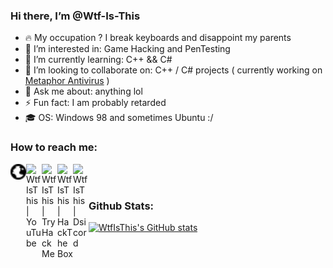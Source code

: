 ### Hi there, I’m @Wtf-Is-This
- 🔥 My occupation ? I break keyboards and disappoint my parents
- 👀 I’m interested in: Game Hacking and PenTesting
- 🌱 I’m currently learning: C++ && C#
- 💞️ I’m looking to collaborate on: C++ / C# projects ( currently working on [Metaphor Antivirus](https://github.com/Wtf-Is-This-x1337/Metaphor-Antivirus) )
- 💬 Ask me about: anything lol
- ⚡ Fun fact: I am probably retarded
- 🎓 OS: Windows 98 and sometimes Ubuntu :/

### How to reach me: 
[<img align="left" alt="WtfIsThis | Website" width="25px" src="https://raw.githubusercontent.com/iconic/open-iconic/master/svg/globe.svg" />][website]
[<img align="left" alt="WtfIsThis | YouTube" width="25px" src="https://cdn.jsdelivr.net/npm/simple-icons@v3/icons/youtube.svg" />][youtube]
[<img align="left" alt="WtfIsThis | TryHackMe" width="25px" src="https://cdn.jsdelivr.net/npm/simple-icons@v3/icons/twitter.svg" />][tryhackme]
[<img align="left" alt="WtfIsThis | HackTheBox" width="25px" src="https://api.iconify.design/simple-icons:hackthebox.svg" />][hackthebox]
[<img align="left" alt="WtfIsThis | Dsicord" width="25px" src="https://api.iconify.design/simple-icons:discord.svg" />][discord]                        
<br/>
### Github Stats:
[![WtfIsThis's GitHub stats](https://github-readme-stats.vercel.app/api?username=Wtf-Is-This-x1337)](https://github.com/anuraghazra/github-readme-stats)

[website]: https://WtfIsThis-portfolio.com
[youtube]: https://www.youtube.com/channel/UC_HV32JteVfGzYMtqkpH7Ng
[tryhackme]: https://tryhackme.com/p/WtfIsThis
[hackthebox]: https://app.hackthebox.eu/profile/620974
[discord]: http://discord.com
